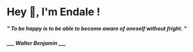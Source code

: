 <h1 title="head"> Hey 👋, I'm Endale !</h1>

**<h5><i>" To be happy is to be able to become aware of oneself without fright. "</i></h5>**

*<b>___ Walter Benjamin ___</b>*
